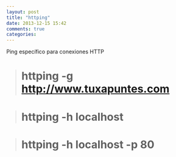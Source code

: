 ```yaml
---
layout: post
title: "httping"
date: 2013-12-15 15:42
comments: true
categories: 
---
```

Ping específico para conexiones HTTP

># httping -g http://www.tuxapuntes.com

># httping -h localhost

># httping -h localhost -p 80

